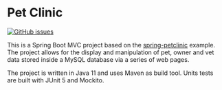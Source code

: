 # Pet Clinic
[![GitHub issues](https://github.com/Carla-de-Beer/pet-clinic.svg?style=flat-square)](https://github.com/Carla-de-Beer/pet-clinic/issues)


This is a Spring Boot MVC project based on the [spring-petclinic](https://github.com/spring-projects/spring-petclinic) example. The project allows for the display and manipulation of pet, owner and vet data stored inside a MySQL database via a series of web pages.

The project is written in Java 11 and uses Maven as build tool. Units tests are built with JUnit 5 and Mockito.